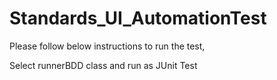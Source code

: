 # Standards_UI_AutomationTest

Please follow below instructions to run the test,

Select runnerBDD class and run as JUnit Test
